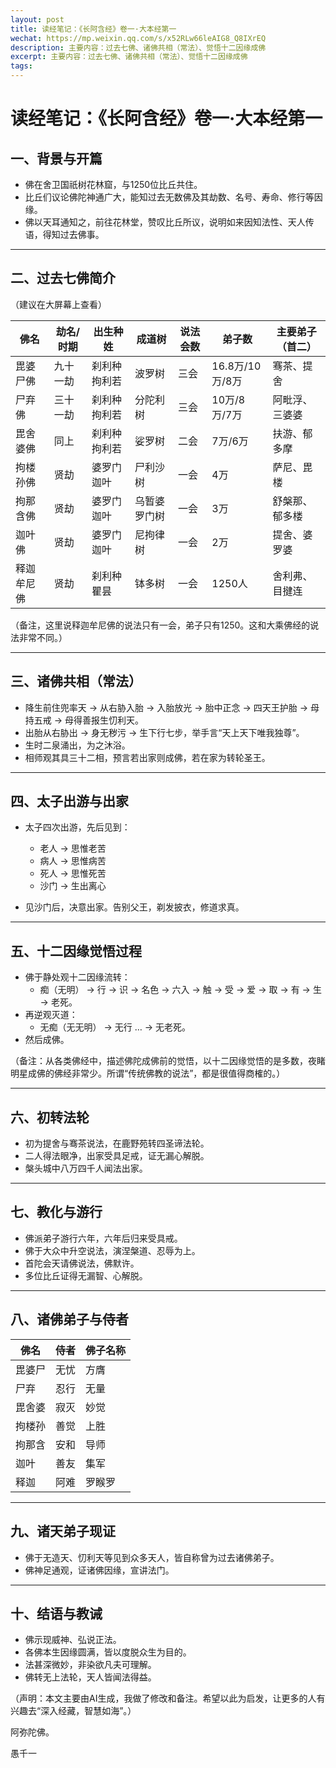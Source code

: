 ```yaml
---
layout: post
title: 读经笔记：《长阿含经》卷一·大本经第一
wechat: https://mp.weixin.qq.com/s/x52RLw66leAIG8_Q8IXrEQ
description: 主要内容：过去七佛、诸佛共相（常法）、觉悟十二因缘成佛
excerpt: 主要内容：过去七佛、诸佛共相（常法）、觉悟十二因缘成佛
tags: 
---
```


# 读经笔记：《长阿含经》卷一·大本经第一

## 一、背景与开篇

* 佛在舍卫国祇树花林窟，与1250位比丘共住。
* 比丘们议论佛陀神通广大，能知过去无数佛及其劫数、名号、寿命、修行等因缘。
* 佛以天耳通知之，前往花林堂，赞叹比丘所议，说明如来因知法性、天人传语，得知过去佛事。

---

## 二、过去七佛简介

（建议在大屏幕上查看）

| 佛名    | 劫名/时期 | 出生种姓   | 成道树    | 说法会数 | 弟子数          | 主要弟子（首二） |
| ----- | ----- | ------ | ------ | ---- | ------------ | -------- |
| 毘婆尸佛  | 九十一劫  | 刹利种拘利若 | 波罗树    | 三会   | 16.8万/10万/8万 | 骞茶、提舍    |
| 尸弃佛   | 三十一劫  | 刹利种拘利若 | 分陀利树   | 三会   | 10万/8万/7万    | 阿毗浮、三婆婆  |
| 毘舍婆佛  | 同上    | 刹利种拘利若 | 娑罗树    | 二会   | 7万/6万        | 扶游、郁多摩   |
| 拘楼孙佛  | 贤劫    | 婆罗门迦叶  | 尸利沙树   | 一会   | 4万           | 萨尼、毘楼    |
| 拘那含佛  | 贤劫    | 婆罗门迦叶  | 乌暂婆罗门树 | 一会   | 3万           | 舒槃那、郁多楼  |
| 迦叶佛   | 贤劫    | 婆罗门迦叶  | 尼拘律树   | 一会   | 2万           | 提舍、婆罗婆   |
| 释迦牟尼佛 | 贤劫    | 刹利种瞿昙  | 钵多树    | 一会   | 1250人        | 舍利弗、目揵连  |

（备注，这里说释迦牟尼佛的说法只有一会，弟子只有1250。这和大乘佛经的说法非常不同。）

---

## 三、诸佛共相（常法）

* 降生前住兜率天 → 从右胁入胎 → 入胎放光 → 胎中正念 → 四天王护胎 → 母持五戒 → 母得善报生忉利天。
* 出胎从右胁出 → 身无秽污 → 生下行七步，举手言“天上天下唯我独尊”。
* 生时二泉涌出，为之沐浴。
* 相师观其具三十二相，预言若出家则成佛，若在家为转轮圣王。

---

## 四、太子出游与出家

* 太子四次出游，先后见到：

  * 老人 → 思惟老苦
  * 病人 → 思惟病苦
  * 死人 → 思惟死苦
  * 沙门 → 生出离心
* 见沙门后，决意出家。告别父王，剃发披衣，修道求真。

---

## 五、十二因缘觉悟过程

* 佛于静处观十二因缘流转：
  * 痴（无明） → 行 → 识 → 名色 → 六入 → 触 → 受 → 爱 → 取 → 有 → 生 → 老死。
* 再逆观灭道：
  * 无痴（无无明） → 无行 …  → 无老死。
* 然后成佛。

（备注：从各类佛经中，描述佛陀成佛前的觉悟，以十二因缘觉悟的是多数，夜睹明星成佛的佛经非常少。所谓“传统佛教的说法”，都是很值得商榷的。）

---

## 六、初转法轮

* 初为提舍与骞茶说法，在鹿野苑转四圣谛法轮。
* 二人得法眼净，出家受具足戒，证无漏心解脱。
* 槃头城中八万四千人闻法出家。

---

## 七、教化与游行

* 佛派弟子游行六年，六年后归来受具戒。
* 佛于大众中升空说法，演涅槃道、忍辱为上。
* 首陀会天请佛说法，佛默许。
* 多位比丘证得无漏智、心解脱。

---

## 八、诸佛弟子与侍者

| 佛名  | 侍者 | 佛子名称 |
| --- | -- | ---- |
| 毘婆尸 | 无忧 | 方膺   |
| 尸弃  | 忍行 | 无量   |
| 毘舍婆 | 寂灭 | 妙觉   |
| 拘楼孙 | 善觉 | 上胜   |
| 拘那含 | 安和 | 导师   |
| 迦叶  | 善友 | 集军   |
| 释迦  | 阿难 | 罗睺罗  |

---

## 九、诸天弟子现证

* 佛于无造天、忉利天等见到众多天人，皆自称曾为过去诸佛弟子。
* 佛神足通观，证诸佛因缘，宣讲法门。

---

## 十、结语与教诫

* 佛示现威神、弘说正法。
* 各佛本生因缘圆满，皆以度脱众生为目的。
* 法甚深微妙，非染欲凡夫可理解。
* 佛转无上法轮，天人皆闻法得益。

（声明：本文主要由AI生成，我做了修改和备注。希望以此为启发，让更多的人有兴趣去“深入经藏，智慧如海”。）

阿弥陀佛。

愚千一

